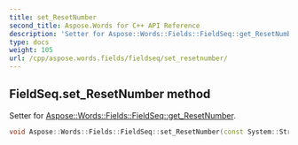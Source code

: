 ```yaml
---
title: set_ResetNumber
second_title: Aspose.Words for C++ API Reference
description: 'Setter for Aspose::Words::Fields::FieldSeq::get_ResetNumber.'
type: docs
weight: 105
url: /cpp/aspose.words.fields/fieldseq/set_resetnumber/
---
```

## FieldSeq.set_ResetNumber method


Setter for [Aspose::Words::Fields::FieldSeq::get_ResetNumber](../get_resetnumber/).

```cpp
void Aspose::Words::Fields::FieldSeq::set_ResetNumber(const System::String &value)
```

